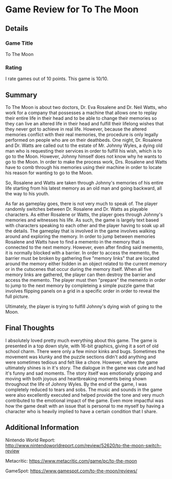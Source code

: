 # Game Review for To The Moon

## Details

### Game Title

To The Moon

### Rating

I rate games out of 10 points.
This game is 10/10.

## Summary
To The Moon is about two doctors, Dr. Eva Rosalene and Dr. Neil Watts, who work for a company that possesses a machine that allows
one to replay their entire life in their head and to be able to change their memories so they can live an altered life in their head
and fulfill their lifelong wishes that they never got to achieve in real life.
However, because the altered memories conflict with their real memories, the procedure is only legally performed on people who are on
their deathbeds.
One night, Dr. Rosalene and Dr. Watts are called out to the estate of Mr. Johnny Wyles, a dying old man who is requesting their services
in order to fulfill his wish, which is to go to the Moon. However, Johnny himself does not know why he wants to go to the Moon.
In order to make the process work, Drs. Rosalene and Watts have to comb through his memories using their machine in order to locate
his reason for wanting to go to the Moon. 

So, Rosalene and Watts are taken through Johnny's memories of his entire life starting from his latest memory as an old man and going
backward, all the way to his youth. 

As far as gameplay goes, there is not very much to speak of. The player randomly switches between Dr. Rosalene and Dr. Watts as playable
characters. As either Rosalene or Watts, the player goes through Johnny's memories and witnesses his life. As such, the game is 
largely text based with characters speaking to each other and the player having to soak up all the details. The gameplay that is
involved in the game involves walking around and exploring the memory. In order to jump between memories Rosalene and Watts have
to find a memento in the memory that is connected to the next memory. However, even after finding said memento, it is normally
blocked with a barrier. In order to access the memento, the barrier must be broken by gathering five "memory links" that are located
around the memory either hidden in an object related to the current memory or in the cutscenes that occur during the memory itself.
When all five memory links are gathered, the player can then destroy the barrier and access the memento. The player must then 
"prepare" the memento in order to jump to the next memory by completeing a simple puzzle game that involves flipping panels on a grid
in a specific order in order to reveal the full picture.

Ultimately, the player is trying to fulfill Johnny's dying wish of going to the Moon.

## Final Thoughts

I absolutely loved pretty much everything about this game. The game is presented in a top down style, with 16-bit graphics, giving
it a sort of old school charm.
There were only a few minor kinks and bugs. Sometimes the movement was klunky
and the puzzle sections didn't add anything and were sometimes tedious and felt like a chore. 
However, where the game ultimately shines is in it's story. The dialogue in the game was cute and had it's funny and sad moments.
The story itself was emotionally gripping and moving with both joyous and heartbreaking moments being shown throughout
the life of Johnny Wyles. By the end of the game, I was completely reduced to tears and sobs.
The music and sounds in the game were also excellently executed and helped provide the tone and very much contributed to the emotional
impact of the game.
Even more impactful was how the game dealt with an issue that is personal to me myself by having a character who is heavily implied
to have a certain condition that I share.


## Additional Information

Nintendo World Report:
http://www.nintendoworldreport.com/review/52620/to-the-moon-switch-review

Metacritic:
https://www.metacritic.com/game/pc/to-the-moon

GameSpot:
https://www.gamespot.com/to-the-moon/reviews/
